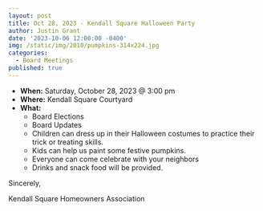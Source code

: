 ```yaml
---
layout: post
title: Oct 28, 2023 - Kendall Square Halloween Party
author: Justin Grant
date: '2023-10-06 12:00:00 -0400'
img: /static/img/2010/pumpkins-314x224.jpg
categories:
  - Board Meetings
published: true
---
```


* **When:** Saturday, October 28, 2023 @ 3:00 pm
* **Where:** Kendall Square Courtyard
* **What:** 
    * Board Elections
    * Board Updates
    * Children can dress up in their Halloween costumes to practice their trick or treating skills.
    * Kids can help us paint some festive pumpkins.
    * Everyone can come celebrate with your neighbors
    * Drinks and snack food will be provided.

Sincerely, 

Kendall Square Homeowners Association
